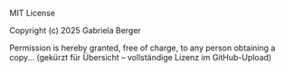 MIT License

Copyright (c) 2025 Gabriela Berger

Permission is hereby granted, free of charge, to any person obtaining a copy...
(gekürzt für Übersicht – vollständige Lizenz im GitHub-Upload)